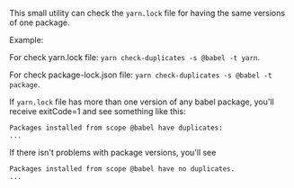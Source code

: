 This small utility can check the `yarn.lock` file for having the same versions of one package.

Example:

For check yarn.lock file: `yarn check-duplicates -s @babel -t yarn`.

For check package-lock.json file: `yarn check-duplicates -s @babel -t package`.

If `yarn.lock` file has more than one version of any babel package, you'll receive exitCode=1 and see something like this:

```
Packages installed from scope @babel have duplicates:
...
```

If there isn't problems with package versions, you'll see

```
Packages installed from scope @babel have no duplicates.
...
```
